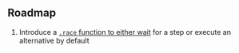 

## Roadmap

1. Introduce a [`.race` function to either wait](https://ordermentum.slack.com/archives/C07F3UE8R2R/p1725507202180239) for a step or execute an alternative by default




